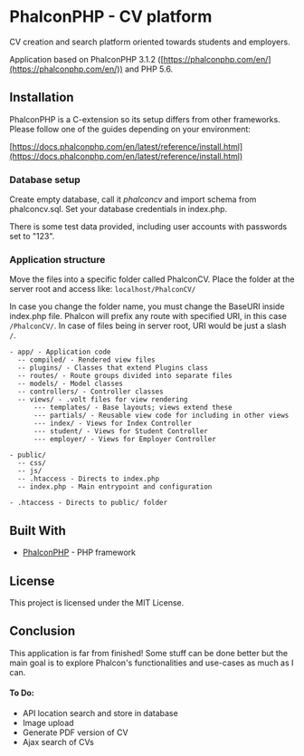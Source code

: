 # PhalconPHP - CV platform
CV creation and search platform oriented towards students and employers.

Application based on PhalconPHP 3.1.2 ([https://phalconphp.com/en/](https://phalconphp.com/en/)) and PHP 5.6.


## Installation

PhalconPHP is a C-extension so its setup differs from other frameworks. Please follow one of the guides depending on your environment:

[https://docs.phalconphp.com/en/latest/reference/install.html](https://docs.phalconphp.com/en/latest/reference/install.html)

### Database setup

Create empty database, call it *phalconcv* and import schema from phalconcv.sql. Set your database credentials in index.php.

There is some test data provided, including user accounts with passwords set to "123".


### Application structure

Move the files into a specific folder called PhalconCV. Place the folder at the server root and access like: ```localhost/PhalconCV/```

In case you change the folder name, you must change the BaseURI inside index.php file. Phalcon will prefix any route with specified URI, in this case ```/PhalconCV/```. In case of files being in server root, URI would be just a slash ```/```.

    - app/ - Application code
      -- compiled/ - Rendered view files
      -- plugins/ - Classes that extend Plugins class
      -- routes/ - Route groups divided into separate files
      -- models/ - Model classes
      -- controllers/ - Controller classes
      -- views/ - .volt files for view rendering
          --- templates/ - Base layouts; views extend these
          --- partials/ - Reusable view code for including in other views
          --- index/ - Views for Index Controller
          --- student/ - Views for Student Controller
          --- employer/ - Views for Employer Controller

    - public/
      -- css/
      -- js/
      -- .htaccess - Directs to index.php
      -- index.php - Main entrypoint and configuration

    - .htaccess - Directs to public/ folder



## Built With

* [PhalconPHP](https://phalconphp.com/en/) - PHP framework


## License

This project is licensed under the MIT License.


## Conclusion

This application is far from finished! Some stuff can be done better but the main goal is to explore Phalcon's functionalities and use-cases as much as I can.

#### To Do:

* API location search and store in database
* Image upload
* Generate PDF version of CV
* Ajax search of CVs

